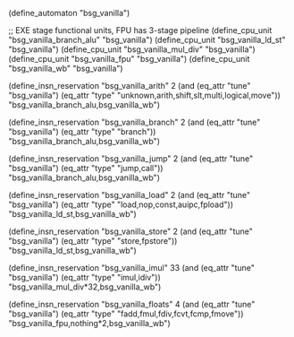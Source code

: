(define_automaton "bsg_vanilla")

;; EXE stage functional units, FPU has 3-stage pipeline
(define_cpu_unit "bsg_vanilla_branch_alu" "bsg_vanilla")
(define_cpu_unit "bsg_vanilla_ld_st" "bsg_vanilla")
(define_cpu_unit "bsg_vanilla_mul_div" "bsg_vanilla")
(define_cpu_unit "bsg_vanilla_fpu" "bsg_vanilla")
(define_cpu_unit "bsg_vanilla_wb" "bsg_vanilla")

(define_insn_reservation "bsg_vanilla_arith" 2
  (and (eq_attr "tune" "bsg_vanilla")
       (eq_attr "type" "unknown,arith,shift,slt,multi,logical,move"))
  "bsg_vanilla_branch_alu,bsg_vanilla_wb")

(define_insn_reservation "bsg_vanilla_branch" 2
  (and (eq_attr "tune" "bsg_vanilla")
       (eq_attr "type" "branch"))
  "bsg_vanilla_branch_alu,bsg_vanilla_wb")

(define_insn_reservation "bsg_vanilla_jump" 2
  (and (eq_attr "tune" "bsg_vanilla")
       (eq_attr "type" "jump,call"))
  "bsg_vanilla_branch_alu,bsg_vanilla_wb")

(define_insn_reservation "bsg_vanilla_load" 2
  (and (eq_attr "tune" "bsg_vanilla")
       (eq_attr "type" "load,nop,const,auipc,fpload"))
  "bsg_vanilla_ld_st,bsg_vanilla_wb")

(define_insn_reservation "bsg_vanilla_store" 2
  (and (eq_attr "tune" "bsg_vanilla")
       (eq_attr "type" "store,fpstore"))
  "bsg_vanilla_ld_st,bsg_vanilla_wb")

(define_insn_reservation "bsg_vanilla_imul" 33
  (and (eq_attr "tune" "bsg_vanilla")
       (eq_attr "type" "imul,idiv"))
  "bsg_vanilla_mul_div*32,bsg_vanilla_wb")

(define_insn_reservation "bsg_vanilla_floats" 4
  (and (eq_attr "tune" "bsg_vanilla")
       (eq_attr "type" "fadd,fmul,fdiv,fcvt,fcmp,fmove"))
  "bsg_vanilla_fpu,nothing*2,bsg_vanilla_wb")
